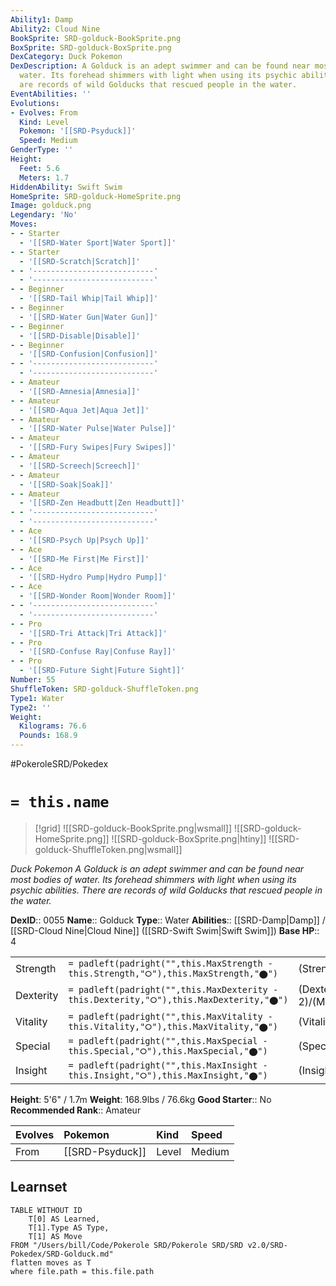 ```yaml
---
Ability1: Damp
Ability2: Cloud Nine
BookSprite: SRD-golduck-BookSprite.png
BoxSprite: SRD-golduck-BoxSprite.png
DexCategory: Duck Pokemon
DexDescription: A Golduck is an adept swimmer and can be found near most bodies of
  water. Its forehead shimmers with light when using its psychic abilities. There
  are records of wild Golducks that rescued people in the water.
EventAbilities: ''
Evolutions:
- Evolves: From
  Kind: Level
  Pokemon: '[[SRD-Psyduck]]'
  Speed: Medium
GenderType: ''
Height:
  Feet: 5.6
  Meters: 1.7
HiddenAbility: Swift Swim
HomeSprite: SRD-golduck-HomeSprite.png
Image: golduck.png
Legendary: 'No'
Moves:
- - Starter
  - '[[SRD-Water Sport|Water Sport]]'
- - Starter
  - '[[SRD-Scratch|Scratch]]'
- - '---------------------------'
  - '---------------------------'
- - Beginner
  - '[[SRD-Tail Whip|Tail Whip]]'
- - Beginner
  - '[[SRD-Water Gun|Water Gun]]'
- - Beginner
  - '[[SRD-Disable|Disable]]'
- - Beginner
  - '[[SRD-Confusion|Confusion]]'
- - '---------------------------'
  - '---------------------------'
- - Amateur
  - '[[SRD-Amnesia|Amnesia]]'
- - Amateur
  - '[[SRD-Aqua Jet|Aqua Jet]]'
- - Amateur
  - '[[SRD-Water Pulse|Water Pulse]]'
- - Amateur
  - '[[SRD-Fury Swipes|Fury Swipes]]'
- - Amateur
  - '[[SRD-Screech|Screech]]'
- - Amateur
  - '[[SRD-Soak|Soak]]'
- - Amateur
  - '[[SRD-Zen Headbutt|Zen Headbutt]]'
- - '---------------------------'
  - '---------------------------'
- - Ace
  - '[[SRD-Psych Up|Psych Up]]'
- - Ace
  - '[[SRD-Me First|Me First]]'
- - Ace
  - '[[SRD-Hydro Pump|Hydro Pump]]'
- - Ace
  - '[[SRD-Wonder Room|Wonder Room]]'
- - '---------------------------'
  - '---------------------------'
- - Pro
  - '[[SRD-Tri Attack|Tri Attack]]'
- - Pro
  - '[[SRD-Confuse Ray|Confuse Ray]]'
- - Pro
  - '[[SRD-Future Sight|Future Sight]]'
Number: 55
ShuffleToken: SRD-golduck-ShuffleToken.png
Type1: Water
Type2: ''
Weight:
  Kilograms: 76.6
  Pounds: 168.9
---
```


#PokeroleSRD/Pokedex

# `= this.name`

> [!grid]
> ![[SRD-golduck-BookSprite.png|wsmall]]
> ![[SRD-golduck-HomeSprite.png]]
> ![[SRD-golduck-BoxSprite.png|htiny]]
> ![[SRD-golduck-ShuffleToken.png|wsmall]]


*Duck Pokemon*
*A Golduck is an adept swimmer and can be found near most bodies of water. Its forehead shimmers with light when using its psychic abilities. There are records of wild Golducks that rescued people in the water.*

**DexID**:: 0055
**Name**:: Golduck
**Type**:: Water
**Abilities**:: [[SRD-Damp|Damp]] / [[SRD-Cloud Nine|Cloud Nine]] ([[SRD-Swift Swim|Swift Swim]])
**Base HP**:: 4

|           |                                                                                        |                                          |
| --------- | -------------------------------------------------------------------------------------- | ---------------------------------------- |
| Strength  | `= padleft(padright("",this.MaxStrength - this.Strength,"⭘"),this.MaxStrength,"⬤")`    | (Strength::2)/(MaxStrength::5)   |
| Dexterity | `= padleft(padright("",this.MaxDexterity - this.Dexterity,"⭘"),this.MaxDexterity,"⬤")` | (Dexterity:: 2)/(MaxDexterity::5) |
| Vitality  | `= padleft(padright("",this.MaxVitality - this.Vitality,"⭘"),this.MaxVitality,"⬤")`    | (Vitality::2)/(MaxVitality::5)   |
| Special   | `= padleft(padright("",this.MaxSpecial - this.Special,"⭘"),this.MaxSpecial,"⬤")`       | (Special::3)/(MaxSpecial::6)     |
| Insight   | `= padleft(padright("",this.MaxInsight - this.Insight,"⭘"),this.MaxInsight,"⬤")`       | (Insight::2)/(MaxInsight::5)     |

**Height**: 5'6" / 1.7m
**Weight**: 168.9lbs / 76.6kg
**Good Starter**:: No
**Recommended Rank**:: Amateur

| Evolves   | Pokemon         | Kind   | Speed   |
|:----------|:----------------|:-------|:--------|
| From      | [[SRD-Psyduck]] | Level  | Medium  |

## Learnset

```dataview
TABLE WITHOUT ID
    T[0] AS Learned,
    T[1].Type AS Type,
    T[1] AS Move
FROM "/Users/bill/Code/Pokerole SRD/Pokerole SRD/SRD v2.0/SRD-Pokedex/SRD-Golduck.md"
flatten moves as T
where file.path = this.file.path
```
